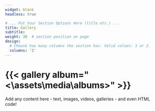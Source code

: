 ```yaml
---
widget: blank
headless: true

# ... Put Your Section Options Here (title etc.) ...
title: Gallery
subtitle:
weight: 30  # section position on page
design:
  # Choose how many columns the section has. Valid values: 1 or 2.
  columns: '2'
---
```

# {{< gallery album="<\assets\media\albums>" >}}
Add any content here - text, images, videos, galleries - and even HTML code!